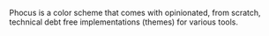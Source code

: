 Phocus is a color scheme that comes with opinionated, from scratch, technical debt free implementations (themes) for various tools.
